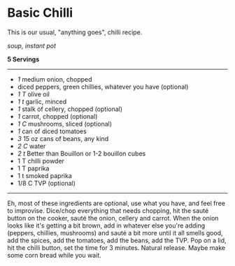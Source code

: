 # Basic Chilli

This is our usual, "anything goes", chilli recipe.

*soup, instant pot*

**5 Servings**

---

- *1* medium onion, chopped
- diced peppers, green chillies, whatever you have (optional)
- *1 T* olive oil
- *1 t* garlic, minced
- *1* stalk of cellery, chopped (optional)
- *1* carrot, chopped (optional)
- *1 C* mushrooms, sliced (optional)
- *1* can of diced tomatoes
- *3* 15 oz cans of beans, any kind
- *2 C* water
- *2 t* Better than Bouillon or 1-2 bouillon cubes
- 1 T chilli powder
- 1 T paprika
- 1 t smoked paprika
- 1/8 C TVP (optional)

---

Eh, most of these ingredients are optional, use what you have, and feel free to
improvise. Dice/chop everything that needs chopping, hit the sauté button on the
cooker, sauté the onion, cellery and carrot. When the onion looks like it's
getting a bit brown, add in whatever else you're adding (peppers, chillies,
mushrooms) and sauté a bit more until it all smells good, add the spices, add
the tomatoes, add the beans, add the TVP. Pop on a lid, hit the chilli button,
set the time for 3 minutes. Natural release. Maybe make some corn bread while
you wait.
